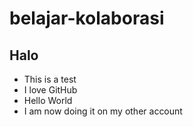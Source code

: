 # belajar-kolaborasi
Halo
--
- This is a test <br>
- I love GitHub <br>
- Hello World <br>
- I am now doing it on my other account <br>
